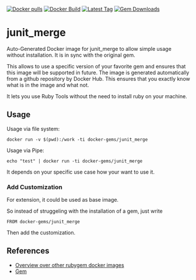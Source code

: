 [![Docker pulls](https://img.shields.io/docker/pulls/rubygem/junit_merge.svg)](https://hub.docker.com/r/rubygem/junit_merge/)
[![Docker Build](https://img.shields.io/docker/automated/rubygem/junit_merge.svg)](https://hub.docker.com/r/rubygem/junit_merge/)
[![Latest Tag](https://img.shields.io/github/tag/docker-rubygem/junit_merge.svg)](https://hub.docker.com/r/rubygem/junit_merge/)
[![Gem Downloads](https://img.shields.io/gem/dt/junit_merge.svg)](https://rubygems.org/gems/junit_merge/)
# junit_merge

Auto-Generated Docker image for junit_merge to allow simple usage without installation.
It is in sync with the original gem.

This allows to use a specific version of your favorite gem and ensures that this image will be supported in future.
The image is generated automatically from a github repository by Docker Hub.
This ensures that you exactly know what is in the image and what not.

It lets you use Ruby Tools without the need to install ruby on your machine.

## Usage

Usage via file system:

`docker run -v $(pwd):/work -ti docker-gems/junit_merge`

Usage via Pipe:

`echo "test" | docker run -ti docker-gems/junit_merge`

It depends on your specific use case how your want to use it.

### Add Customization

For extension, it could be used as base image.

So instead of struggeling with the installation of a gem, just write

`FROM docker-gems/junit_merge`

Then add the customization.

## References

 - [Overview over other rubygem docker images](https://github.com/thinkbot/docker-rubygem)
 - [Gem](https://rubygems.org/gems/junit_merge/)
